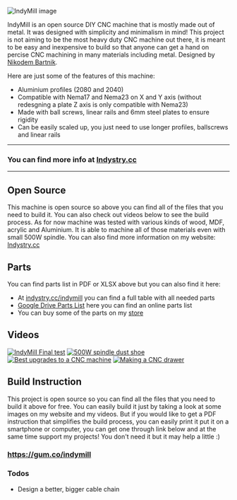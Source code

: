 ![IndyMill image](https://indystry.cc/wp-content/uploads/2021/10/1.2.jpg)

IndyMill is an open source DIY CNC machine that is mostly made out of metal. It was designed with simplicity and minimalism in mind! 
This project is not aiming to be the most heavy duty CNC machine out there, it is meant to be easy and inexpensive to build so that anyone can get a hand on percise CNC machining in many materials including metal.
Designed by [Nikodem Bartnik](https://www.youtube.com/nikodembartnik). 

Here are just some of the features of this machine:

  - Aluminium profiles (2080 and 2040)
  - Compatible with Nema17 and Nema23 on X and Y axis (without redesgning a plate Z axis is only compatible with Nema23)
  - Made with ball screws, linear rails and 6mm steel plates to ensure rigidity
  - Can be easily scaled up, you just need to use longer profiles, ballscrews and linear rails

***

### You can find more info at [Indystry.cc](https://indystry.cc/)

***

## Open Source
This machine is open source so above you can find all of the files that you need to build it. You can also check out videos below to see the build process. As for now machine was tested with various kinds of wood, MDF, acrylic and Aluminium. It is able to machine all of those materials even with small 500W spindle.
You can also find more information on my website: [Indystry.cc](https://indystry.cc/indymill/)




## Parts

You can find parts list in PDF or XLSX above but you can also find it here:
  - At [indystry.cc/indymill](https://indystry.cc/indymill) you can find a full table with all needed parts
  - [Google Drive Parts List](https://docs.google.com/spreadsheets/d/19kC1wDViL0N2BjQgnNMfYSCzLNLKAHwQCY5Ngf8wU5I) here you can find an online parts list 
  - You can buy some of the parts on my [store](https://indystry.cc/store/)



## Videos

[![IndyMill Final test](https://img.youtube.com/vi/5jFCecZdbGs/0.jpg)](https://www.youtube.com/watch?v=5jFCecZdbGs)
[![500W spindle dust shoe](https://img.youtube.com/vi/k00IwDHeDQE/0.jpg)](https://www.youtube.com/watch?v=k00IwDHeDQE)
[![Best upgrades to a CNC machine](https://img.youtube.com/vi/VLe03TqoPkM/0.jpg)](https://www.youtube.com/watch?v=VLe03TqoPkM)
[![Making a CNC drawer](https://img.youtube.com/vi/OfrpIvfrLAs/0.jpg)](https://www.youtube.com/watch?v=OfrpIvfrLAs)




## Build Instruction
This project is open source so you can find all the files that you need to build it above for free. You can easily build it just by taking a look at some images on my website and my videos.
But if you would like to get a PDF instruction that simplifies the build process, you can easily print it put it on a smartphone or computer, you can get one through link below and at the same time support my projects! You don't need it but it may help a little :)

### https://gum.co/indymill



### Todos

 - Design a better, bigger cable chain

